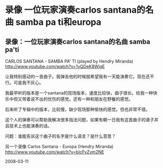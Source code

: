 # 录像 一位玩家演奏carlos santana的名曲 samba pa ti和europa

## 录像：一位玩家演奏carlos santana的名曲 samba pa'ti

CARLOS SANTANA - SAMBA PA' TI (played by Hendry Miranda)
http://www.youtube.com/watch?v=1yQDeK8WjqE

让我特别感动的一首曲子。我弹吉他的时候就希望我有一天能演奏它。现在还不行。可是我不灰心。

我最早听的版本是一个santana的现场版本，速度比较快，曲子很长。给我一种快乐中但又带着说不出的忧伤的感觉。还有一种和朋友在野餐的感觉。

后来听了专辑中的版本，比较慢，缺少现场那种愉快的感觉。但也非常不错。

这个人的弹奏可以帮助我解决很多指法问题，如果有朝一日我有这首曲子的谱子并且技术上也能演奏的话。


问题：谁能告诉这个曲子的名字是什么语言？是什么意思？

另一个录像
Carlos Santana - Europa (Hendry Miranda)
http://www.youtube.com/watch?v=bIcFyZvm2NE


2008-03-11
